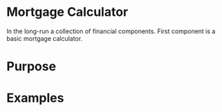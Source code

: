 # Mortgage Calculator


In the long-run a collection of financial components. First component is a basic mortgage calculator.
<!--- custom <introduction> --->
<!--- end <introduction> --->


# Purpose

<!--- custom <purpose> --->
<!--- end <purpose> --->


<!--- custom <body> --->
<!--- end <body> --->


# Examples

<!--- custom <examples> --->
<!--- end <examples> --->




